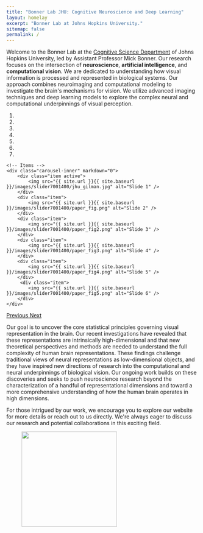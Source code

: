 ```yaml
---
title: "Bonner Lab JHU: Cognitive Neuroscience and Deep Learning"
layout: homelay
excerpt: "Bonner Lab at Johns Hopkins University."
sitemap: false
permalink: /
---
```


Welcome to the Bonner Lab at the [Cognitive Science Department](https://cogsci.jhu.edu) of Johns Hopkins University, led by Assistant Professor Mick Bonner. Our research focuses on the intersection of **neuroscience**, **artificial intelligence**, and **computational vision**. We are dedicated to understanding how visual information is processed and represented in biological systems. Our approach combines neuroimaging and computational modeling to investigate the brain's mechanisms for vision. We utilize advanced imaging techniques and deep learning models to explore the complex neural and computational underpinnings of visual perception.


<div markdown="0" id="carousel" class="carousel slide" data-ride="carousel" data-interval="4000" data-pause="hover" >
    <!-- Menu -->
    <ol class="carousel-indicators">
        <li data-target="#carousel" data-slide-to="0" class="active"></li>
        <li data-target="#carousel" data-slide-to="1"></li>
        <li data-target="#carousel" data-slide-to="2"></li>
        <li data-target="#carousel" data-slide-to="3"></li>
        <li data-target="#carousel" data-slide-to="4"></li>
        <li data-target="#carousel" data-slide-to="5"></li>
        <li data-target="#carousel" data-slide-to="6"></li>
    </ol>

    <!-- Items -->
    <div class="carousel-inner" markdown="0">
        <div class="item active">
            <img src="{{ site.url }}{{ site.baseurl }}/images/slider7001400/jhu_gilman.jpg" alt="Slide 1" />
        </div>
        <div class="item">
            <img src="{{ site.url }}{{ site.baseurl }}/images/slider7001400/paper_fig.png" alt="Slide 2" />
        </div>
        <div class="item">
            <img src="{{ site.url }}{{ site.baseurl }}/images/slider7001400/paper_fig2.png" alt="Slide 3" />
        </div>
        <div class="item">
            <img src="{{ site.url }}{{ site.baseurl }}/images/slider7001400/paper_fig3.png" alt="Slide 4" />
        </div>
        <div class="item">
            <img src="{{ site.url }}{{ site.baseurl }}/images/slider7001400/paper_fig4.png" alt="Slide 5" />
        </div>       
         <div class="item">
            <img src="{{ site.url }}{{ site.baseurl }}/images/slider7001400/paper_fig5.png" alt="Slide 6" />
        </div>
    </div>

  <a class="left carousel-control" href="#carousel" role="button" data-slide="prev">
    <span class="glyphicon glyphicon-chevron-left" aria-hidden="true"></span>
    <span class="sr-only">Previous</span>
  </a>
  <a class="right carousel-control" href="#carousel" role="button" data-slide="next">
    <span class="glyphicon glyphicon-chevron-right" aria-hidden="true"></span>
    <span class="sr-only">Next</span>
  </a>
</div>

Our goal is to uncover the core statistical principles governing visual representation in the brain. Our recent investigations have revealed that these representations are intrinsically high-dimensional and that new theoretical perspectives and methods are needed to understand the full complexity of human brain representations. These findings challenge traditional views of neural representations as low-dimensional objects, and they have inspired new directions of research into the computational and neural underpinnings of biological vision. Our ongoing work builds on these discoveries and seeks to push neuroscience research beyond the characterization of a handful of representational dimensions and toward a more comprehensive understanding of how the human brain operates in high dimensions. 


For those intrigued by our work, we encourage you to explore our website for more details or reach out to us directly. We're always eager to discuss our research and potential collaborations in this exciting field.

<figure class="fourth">
  <img src="{{ site.url }}{{ site.baseurl }}/images/logopic/jhu_logo.jpg" style="width: 250px">
  <!-- <img src="{{ site.url }}{{ site.baseurl }}/images/logopic/nsf_logo.jpg" style="width: 90px"> -->
  <!-- <img src="{{ site.url }}{{ site.baseurl }}/images/logopic/Logo_Nanofront.jpg" style="width: 110px">
  <img src="{{ site.url }}{{ site.baseurl }}/images/logopic/Logo_NWO.jpg" style="width: 120px">
  <img src="{{ site.url }}{{ site.baseurl }}/images/logopic/Logo_ERC.jpg" style="width: 110px"> -->
</figure>
